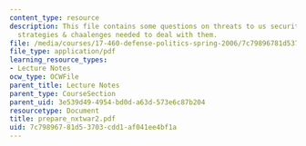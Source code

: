 ```yaml
---
content_type: resource
description: This file contains some questions on threats to us security, their impact,
  strategies & chaalenges needed to deal with them.
file: /media/courses/17-460-defense-politics-spring-2006/7c79896781d53703cdd1af041ee4bf1a_prepare_nxtwar2.pdf
file_type: application/pdf
learning_resource_types:
- Lecture Notes
ocw_type: OCWFile
parent_title: Lecture Notes
parent_type: CourseSection
parent_uid: 3e539d49-4954-bd0d-a63d-573e6c87b204
resourcetype: Document
title: prepare_nxtwar2.pdf
uid: 7c798967-81d5-3703-cdd1-af041ee4bf1a
---
```

